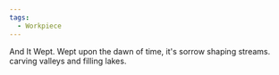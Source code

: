```yaml
---
tags:
  - Workpiece
---
```

And It Wept.
Wept upon the dawn of time, it's sorrow shaping streams. carving valleys and filling lakes.
